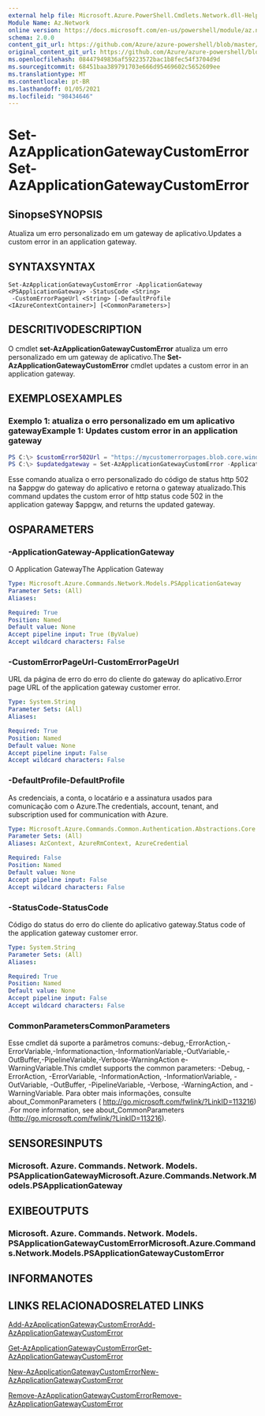 ```yaml
---
external help file: Microsoft.Azure.PowerShell.Cmdlets.Network.dll-Help.xml
Module Name: Az.Network
online version: https://docs.microsoft.com/en-us/powershell/module/az.network/set-azapplicationgatewaycustomerror
schema: 2.0.0
content_git_url: https://github.com/Azure/azure-powershell/blob/master/src/Network/Network/help/Set-AzApplicationGatewayCustomError.md
original_content_git_url: https://github.com/Azure/azure-powershell/blob/master/src/Network/Network/help/Set-AzApplicationGatewayCustomError.md
ms.openlocfilehash: 08447949836af59223572bac1b8fec54f3704d9d
ms.sourcegitcommit: 68451baa389791703e666d95469602c5652609ee
ms.translationtype: MT
ms.contentlocale: pt-BR
ms.lasthandoff: 01/05/2021
ms.locfileid: "98434646"
---
```

# <span data-ttu-id="34c92-101">Set-AzApplicationGatewayCustomError</span><span class="sxs-lookup"><span data-stu-id="34c92-101">Set-AzApplicationGatewayCustomError</span></span>

## <span data-ttu-id="34c92-102">Sinopse</span><span class="sxs-lookup"><span data-stu-id="34c92-102">SYNOPSIS</span></span>
<span data-ttu-id="34c92-103">Atualiza um erro personalizado em um gateway de aplicativo.</span><span class="sxs-lookup"><span data-stu-id="34c92-103">Updates a custom error in an application gateway.</span></span>

## <span data-ttu-id="34c92-104">SYNTAX</span><span class="sxs-lookup"><span data-stu-id="34c92-104">SYNTAX</span></span>

```
Set-AzApplicationGatewayCustomError -ApplicationGateway <PSApplicationGateway> -StatusCode <String>
 -CustomErrorPageUrl <String> [-DefaultProfile <IAzureContextContainer>] [<CommonParameters>]
```

## <span data-ttu-id="34c92-105">DESCRITIVO</span><span class="sxs-lookup"><span data-stu-id="34c92-105">DESCRIPTION</span></span>
<span data-ttu-id="34c92-106">O cmdlet **set-AzApplicationGatewayCustomError** atualiza um erro personalizado em um gateway de aplicativo.</span><span class="sxs-lookup"><span data-stu-id="34c92-106">The **Set-AzApplicationGatewayCustomError** cmdlet updates a custom error in an application gateway.</span></span>

## <span data-ttu-id="34c92-107">EXEMPLOS</span><span class="sxs-lookup"><span data-stu-id="34c92-107">EXAMPLES</span></span>

### <span data-ttu-id="34c92-108">Exemplo 1: atualiza o erro personalizado em um aplicativo gateway</span><span class="sxs-lookup"><span data-stu-id="34c92-108">Example 1: Updates custom error in an application gateway</span></span>
```powershell
PS C:\> $customError502Url = "https://mycustomerrorpages.blob.core.windows.net/errorpages/502.htm"
PS C:\> $updatedgateway = Set-AzApplicationGatewayCustomError -ApplicationGateway $appgw -StatusCode HttpStatus502 -CustomErrorPageUrl $customError502Url
```

<span data-ttu-id="34c92-109">Esse comando atualiza o erro personalizado do código de status http 502 na $appgw do gateway do aplicativo e retorna o gateway atualizado.</span><span class="sxs-lookup"><span data-stu-id="34c92-109">This command updates the custom error of http status code 502 in the application gateway $appgw, and returns the updated gateway.</span></span>

## <span data-ttu-id="34c92-110">OS</span><span class="sxs-lookup"><span data-stu-id="34c92-110">PARAMETERS</span></span>

### <span data-ttu-id="34c92-111">-ApplicationGateway</span><span class="sxs-lookup"><span data-stu-id="34c92-111">-ApplicationGateway</span></span>
<span data-ttu-id="34c92-112">O Application Gateway</span><span class="sxs-lookup"><span data-stu-id="34c92-112">The Application Gateway</span></span>

```yaml
Type: Microsoft.Azure.Commands.Network.Models.PSApplicationGateway
Parameter Sets: (All)
Aliases:

Required: True
Position: Named
Default value: None
Accept pipeline input: True (ByValue)
Accept wildcard characters: False
```

### <span data-ttu-id="34c92-113">-CustomErrorPageUrl</span><span class="sxs-lookup"><span data-stu-id="34c92-113">-CustomErrorPageUrl</span></span>
<span data-ttu-id="34c92-114">URL da página de erro do erro do cliente do gateway do aplicativo.</span><span class="sxs-lookup"><span data-stu-id="34c92-114">Error page URL of the application gateway customer error.</span></span>

```yaml
Type: System.String
Parameter Sets: (All)
Aliases:

Required: True
Position: Named
Default value: None
Accept pipeline input: False
Accept wildcard characters: False
```

### <span data-ttu-id="34c92-115">-DefaultProfile</span><span class="sxs-lookup"><span data-stu-id="34c92-115">-DefaultProfile</span></span>
<span data-ttu-id="34c92-116">As credenciais, a conta, o locatário e a assinatura usados para comunicação com o Azure.</span><span class="sxs-lookup"><span data-stu-id="34c92-116">The credentials, account, tenant, and subscription used for communication with Azure.</span></span>

```yaml
Type: Microsoft.Azure.Commands.Common.Authentication.Abstractions.Core.IAzureContextContainer
Parameter Sets: (All)
Aliases: AzContext, AzureRmContext, AzureCredential

Required: False
Position: Named
Default value: None
Accept pipeline input: False
Accept wildcard characters: False
```

### <span data-ttu-id="34c92-117">-StatusCode</span><span class="sxs-lookup"><span data-stu-id="34c92-117">-StatusCode</span></span>
<span data-ttu-id="34c92-118">Código do status do erro do cliente do aplicativo gateway.</span><span class="sxs-lookup"><span data-stu-id="34c92-118">Status code of the application gateway customer error.</span></span>

```yaml
Type: System.String
Parameter Sets: (All)
Aliases:

Required: True
Position: Named
Default value: None
Accept pipeline input: False
Accept wildcard characters: False
```

### <span data-ttu-id="34c92-119">CommonParameters</span><span class="sxs-lookup"><span data-stu-id="34c92-119">CommonParameters</span></span>
<span data-ttu-id="34c92-120">Esse cmdlet dá suporte a parâmetros comuns:-debug,-ErrorAction,-ErrorVariable,-Informationaction,-InformationVariable,-OutVariable,-OutBuffer,-PipelineVariable,-Verbose-WarningAction e-WarningVariable.</span><span class="sxs-lookup"><span data-stu-id="34c92-120">This cmdlet supports the common parameters: -Debug, -ErrorAction, -ErrorVariable, -InformationAction, -InformationVariable, -OutVariable, -OutBuffer, -PipelineVariable, -Verbose, -WarningAction, and -WarningVariable.</span></span> <span data-ttu-id="34c92-121">Para obter mais informações, consulte about_CommonParameters ( http://go.microsoft.com/fwlink/?LinkID=113216) .</span><span class="sxs-lookup"><span data-stu-id="34c92-121">For more information, see about_CommonParameters (http://go.microsoft.com/fwlink/?LinkID=113216).</span></span>

## <span data-ttu-id="34c92-122">SENSORES</span><span class="sxs-lookup"><span data-stu-id="34c92-122">INPUTS</span></span>

### <span data-ttu-id="34c92-123">Microsoft. Azure. Commands. Network. Models. PSApplicationGateway</span><span class="sxs-lookup"><span data-stu-id="34c92-123">Microsoft.Azure.Commands.Network.Models.PSApplicationGateway</span></span>

## <span data-ttu-id="34c92-124">EXIBE</span><span class="sxs-lookup"><span data-stu-id="34c92-124">OUTPUTS</span></span>

### <span data-ttu-id="34c92-125">Microsoft. Azure. Commands. Network. Models. PSApplicationGatewayCustomError</span><span class="sxs-lookup"><span data-stu-id="34c92-125">Microsoft.Azure.Commands.Network.Models.PSApplicationGatewayCustomError</span></span>

## <span data-ttu-id="34c92-126">INFORMA</span><span class="sxs-lookup"><span data-stu-id="34c92-126">NOTES</span></span>

## <span data-ttu-id="34c92-127">LINKS RELACIONADOS</span><span class="sxs-lookup"><span data-stu-id="34c92-127">RELATED LINKS</span></span>

[<span data-ttu-id="34c92-128">Add-AzApplicationGatewayCustomError</span><span class="sxs-lookup"><span data-stu-id="34c92-128">Add-AzApplicationGatewayCustomError</span></span>](./Add-AzApplicationGatewayCustomError.md)

[<span data-ttu-id="34c92-129">Get-AzApplicationGatewayCustomError</span><span class="sxs-lookup"><span data-stu-id="34c92-129">Get-AzApplicationGatewayCustomError</span></span>](./Get-AzApplicationGatewayCustomError.md)

[<span data-ttu-id="34c92-130">New-AzApplicationGatewayCustomError</span><span class="sxs-lookup"><span data-stu-id="34c92-130">New-AzApplicationGatewayCustomError</span></span>](./New-AzApplicationGatewayCustomError.md)

[<span data-ttu-id="34c92-131">Remove-AzApplicationGatewayCustomError</span><span class="sxs-lookup"><span data-stu-id="34c92-131">Remove-AzApplicationGatewayCustomError</span></span>](./Remove-AzApplicationGatewayCustomError.md)
